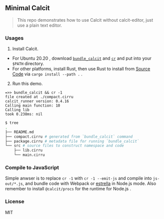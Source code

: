 
Minimal Calcit
----

> This repo demonstrates how to use Calcit without calcit-editor, just use a plain text editor.

### Usages

1. Install Calcit.

  * For Ubuntu 20.20 , download [`bundle_calcit`](http://bin.calcit-lang.org/linux/bundle_calcit) and [`cr`](http://bin.calcit-lang.org/linux/cr) and put into your `$PATH` directory.
  * For other platforms, install Rust, then use Rust to install from [Source Code](https://github.com/calcit-lang/calcit_runner.rs) via `cargo install --path .` .

2. Run this demo.

```
=>> bundle_calcit && cr -1
file created at ./compact.cirru
calcit_runner version: 0.4.16
Calling main function: 10
Calling lib
took 0.238ms: nil
```


```bash
$ tree
.
├── README.md
├── compact.cirru # generated from `bundle_calcit` command
├── package.cirru # metadata file for running `bundle_calcit`
└── src # source files to construct namespace and code
    ├── lib.cirru
    └── main.cirru
```

### Compile to JavaScript

Simple anwser is to replace `cr -1` with `cr -1 --emit-js` and compile into `js-out/*.js`, and bundle code with Webpack or [estrella](https://github.com/rsms/estrella) in Node.js mode. Also remember to install `@calcit/procs` for the runtime for Node.js .

### License

MIT

